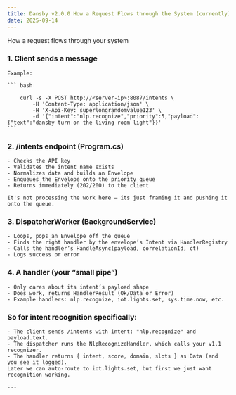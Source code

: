 ```yaml
---
title: Dansby v2.0.0 How a Request Flows through the System (currently)
date: 2025-09-14
---
```


How a request flows through your system

### 1. Client sends a message
    Example:

    ``` bash

        curl -s -X POST http://<server-ip>:8087/intents \
            -H 'Content-Type: application/json' \
            -H 'X-Api-Key: superlongrandomvalue123' \
            -d '{"intent":"nlp.recognize","priority":5,"payload":{"text":"dansby turn on the living room light"}}'
    ``` 
### 2. /intents endpoint (Program.cs)

    - Checks the API key
    - Validates the intent name exists
    - Normalizes data and builds an Envelope
    - Enqueues the Envelope onto the priority queue
    - Returns immediately (202/200) to the client

    It's not processing the work here — its just framing it and pushing it onto the queue.

### 3. DispatcherWorker (BackgroundService)

    - Loops, pops an Envelope off the queue
    - Finds the right handler by the envelope’s Intent via HandlerRegistry
    - Calls the handler’s HandleAsync(payload, correlationId, ct)
    - Logs success or error

### 4. A handler (your “small pipe”)

    - Only cares about its intent’s payload shape
    - Does work, returns HandlerResult (Ok/Data or Error)
    - Example handlers: nlp.recognize, iot.lights.set, sys.time.now, etc.
    
### So for intent recognition specifically:

    - The client sends /intents with intent: "nlp.recognize" and payload.text.
    - The dispatcher runs the NlpRecognizeHandler, which calls your v1.1 recognizer.
    - The handler returns { intent, score, domain, slots } as Data (and you see it logged).
    Later we can auto-route to iot.lights.set, but first we just want recognition working.

    ---
